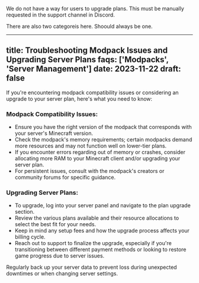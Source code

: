 We do not have a way for users to upgrade plans. This must be manually requested in the support channel in Discord.

There are also two categoreis here. Shoould always be one.

---
title: Troubleshooting Modpack Issues and Upgrading Server Plans
faqs: ['Modpacks', 'Server Management']
date: 2023-11-22
draft: false
---

If you're encountering modpack compatibility issues or considering an upgrade to your server plan, here's what you need to know:

### Modpack Compatibility Issues:
- Ensure you have the right version of the modpack that corresponds with your server's Minecraft version.
- Check the modpack's memory requirements; certain modpacks demand more resources and may not function well on lower-tier plans.
- If you encounter errors regarding out of memory or crashes, consider allocating more RAM to your Minecraft client and/or upgrading your server plan.
- For persistent issues, consult with the modpack's creators or community forums for specific guidance.

### Upgrading Server Plans:
- To upgrade, log into your server panel and navigate to the plan upgrade section.
- Review the various plans available and their resource allocations to select the best fit for your needs.
- Keep in mind any setup fees and how the upgrade process affects your billing cycle.
- Reach out to support to finalize the upgrade, especially if you're transitioning between different payment methods or looking to restore game progress due to server issues.

Regularly back up your server data to prevent loss during unexpected downtimes or when changing server settings.